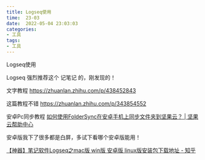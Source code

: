```yaml
---
title: Logseq使用
time:  23-03
date:  2022-05-04 23:03:03
categories:
- 工具  
tags: 
- 工具 
---
```


Logseq使用

<!-- more --> 

Logseq   强烈推荐这个 记笔记 的，刚发现的！

文字教程 https://zhuanlan.zhihu.com/p/438452843

这篇教程不错 https://zhuanlan.zhihu.com/p/343854552



安卓Pc同步教程 [如何使用FolderSync在安卓手机上同步文件夹到坚果云？ | 坚果云帮助中心](https://help.jianguoyun.com/?p=2887) 

安卓版我下了很多都是白屏，多试下看哪个安卓版能用！

 [【神器】笔记软件Logseq之mac版 win版 安卓版 linux版安装包下载地址 - 知乎](https://zhuanlan.zhihu.com/p/476782731)

